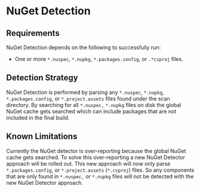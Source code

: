 # NuGet Detection

## Requirements

NuGet Detection depends on the following to successfully run: 

- One or more `*.nuspec`, `*.nupkg`, `*.packages.config`, or `.*csproj` files.

## Detection Strategy 

NuGet Detection is performed by parsing any `*.nuspec`, `*.nupkg`, `*.packages.config`, or `*.project.assets` files found under the scan directory. By searching for all `*.nuspec,` `*.nupkg` files on disk the global NuGet cache gets searched which can include packages that are not included in the final build.

## Known Limitations

Currently the NuGet detector is over-reporting because the global NuGet cache gets searched. To solve this over-reporting a new NuGet Detector approach will be rolled out. This new approach will now only parse `*.packages.config`, or `*.project.assets` (`*.csproj`) files. So any components that are only found in `*.nuspec,` or `*.nupkg` files will not be detected with the new NuGet Detector approach.
